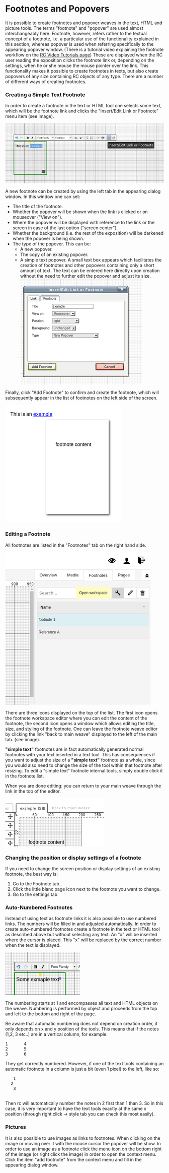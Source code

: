 # Footnotes and Popovers

It is possible to create footnotes and popover weaves in the text,
HTML and picture tools.  The terms "footnote" and "popover" are used
almost interchangeably here. Footnote, however, refers rather to the
textual concept of a footnote, i.e. a particular use of the
functionality explained in this section, whereas popover is used when
referring specifically to the appearing popover window.  (There is a
tutorial video explaining the footnote workflow on the
[RC Video Tutorials page](https://www.researchcatalogue.net/view/273532/273533))
These are displayed when the RC user reading the exposition clicks the
footnote link or, depending on the settings, when he or she mouse the
mouse pointer over the link. This functionality makes it possible to
create footnotes in texts, but also create popovers of any size
containing RC objects of any type. There are a number of different
ways of creating footnotes.

### Creating a Simple Text Footnote

In order to create a footnote in the text or HTML tool one selects some text, which will be the footnote link and clicks the "Insert/Edit Link or Footnote" menu item (see image).

![Selecting text as a footnote link](images/footnotes_sel.png)

A new footnote can be created by using the left tab in the appearing
dialog window. In this window one can set:

* The title of the footnote.
* Whether the popover will be shown when the link is clicked or on
  mouseover ("View on").
* Where the popover will be displayed with reference to the link or
  the screen in case of the last option ("screen center").
* Whether the background (i.e. the rest of the exposition) will be
  darkened when the popover is being shown.
* The type of the popover. This can be:
  + A new popover.
  + The copy of an existing popover.
  + A simple text popover. A small text box appears which facilitates the creation of footnotes and other popovers containing only a short amount of text. The text can be entered here directly upon creation   without the need to further edit the popover and adjust its size. 
![Footnote dialog window](images/footnote_dia.png)

Finally, click "Add Footnote" to confirm and create the footnote, which will subsequently appear in the list of footnotes on the left side of the screen. 


![Preview of a footnote](images/footnote_preview.png)

### Editing a Footnote

All footnotes are listed in the "Footnotes" tab on the right hand side.

![List of footnotes](images/footnotes_list_new.png)

There are three icons displayed on the top of the list. The first icon
opens the footnote workspace editor where you can edit the content of
the footnote, the second icon opens a window which allows editing the
title, size, and styling of the footnote.  One can leave the footnote
weave editor by clicking the link "back to main weave" displayed to the left
of the main tab. (see image).

__"simple text"__ footnotes are in fact automatically generated normal footnotes with your text inserted in a text tool. This has consequences if you want to adjust the size of a __"simple text"__ footnote as a whole, since you would also need to change the size of the tool within that footnote after resizing. To edit a "simple text" footnote internal tools, simply double click it in the footnote list.

When you are done editing: you can return to your main weave through the link in the top of the editor.

![Back to main weave link](images/footnote_back.png)

### Changing the position or display settings of a footnote

If you need to change the screen position or display settings of an existing footnote, the best way is:  

1. Go to the Footnote tab.
2. Click the little blanc page icon next to the footnote you want to change.
3. Go to the settings tab

### Auto-Numbered Footnotes

Instead of using text as footnote links it is also possible to use numbered links. The numbers will be filled in and adjusted automatically. In order to create auto-numbered footnotes create a footnote in the text or HTML tool as described above but without selecting any text. An "x" will be inserted where the cursor is placed. This "x" will be replaced by the correct number when the text is displayed. 

![Auto-numbered footnote in the editor](images/footnote_auto.png)

The numbering starts at 1 and encompasses all text and HTML objects on the weave. Numbering is performed by object and proceeds from the top and left to the bottom and right of the page. 

Be aware that automatic numbering does not depend on creation order, it only depends on x and y position of the tools. This means that if the notes (1,2, 3 etc..) are in a vertical column, for example:

<pre>
1      4
2      5
3      6
</pre>

They get correctly numbered. However, if one of the text tools containing an automatic footnote in a column is just a bit (even 1 pixel) to the left, like so:

<pre>
   1
  2
   3
 </pre>

Then rc will automatically number the notes in 2 first than 1 than 3. So in this case, it is very important to have the text tools exactly at the same x position (through right click -> style tab you can check this most easily).

### Pictures 

It is also possible to use images as links to footnotes. When clicking on the image or moving over it with the mouse cursor the popover will be show. In order to use an image as a footnote click the menu icon on the bottom right of the image (or right click the image) in order to open the context menu. Click the item "add footnote" from the context menu and fill in the appearing dialog window. 

